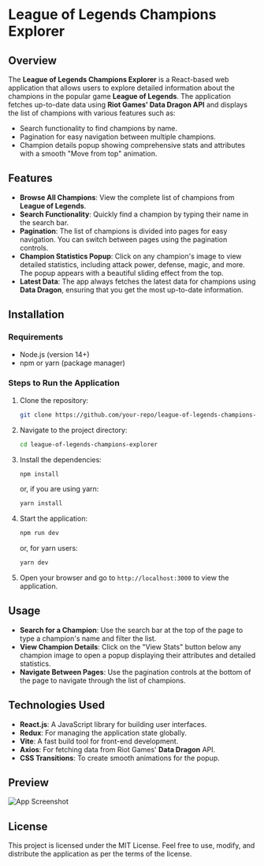 
# League of Legends Champions Explorer

## Overview

The **League of Legends Champions Explorer** is a React-based web application that allows users to explore detailed information about the champions in the popular game **League of Legends**. The application fetches up-to-date data using **Riot Games' Data Dragon API** and displays the list of champions with various features such as:

- Search functionality to find champions by name.
- Pagination for easy navigation between multiple champions.
- Champion details popup showing comprehensive stats and attributes with a smooth "Move from top" animation.

## Features

- **Browse All Champions**: View the complete list of champions from **League of Legends**.
- **Search Functionality**: Quickly find a champion by typing their name in the search bar.
- **Pagination**: The list of champions is divided into pages for easy navigation. You can switch between pages using the pagination controls.
- **Champion Statistics Popup**: Click on any champion's image to view detailed statistics, including attack power, defense, magic, and more. The popup appears with a beautiful sliding effect from the top.
- **Latest Data**: The app always fetches the latest data for champions using **Data Dragon**, ensuring that you get the most up-to-date information.

## Installation

### Requirements

- Node.js (version 14+)
- npm or yarn (package manager)

### Steps to Run the Application

1. Clone the repository:
   ```bash
   git clone https://github.com/your-repo/league-of-legends-champions-explorer.git
   ```
   
2. Navigate to the project directory:
   ```bash
   cd league-of-legends-champions-explorer
   ```

3. Install the dependencies:
   ```bash
   npm install
   ```
   or, if you are using yarn:
   ```bash
   yarn install
   ```

4. Start the application:
   ```bash
   npm run dev
   ```
   or, for yarn users:
   ```bash
   yarn dev
   ```

5. Open your browser and go to `http://localhost:3000` to view the application.

## Usage

- **Search for a Champion**: Use the search bar at the top of the page to type a champion's name and filter the list.
- **View Champion Details**: Click on the "View Stats" button below any champion image to open a popup displaying their attributes and detailed statistics.
- **Navigate Between Pages**: Use the pagination controls at the bottom of the page to navigate through the list of champions.

## Technologies Used

- **React.js**: A JavaScript library for building user interfaces.
- **Redux**: For managing the application state globally.
- **Vite**: A fast build tool for front-end development.
- **Axios**: For fetching data from Riot Games' **Data Dragon** API.
- **CSS Transitions**: To create smooth animations for the popup.

## Preview

![App Screenshot](screenshot.png)

## License

This project is licensed under the MIT License. Feel free to use, modify, and distribute the application as per the terms of the license.